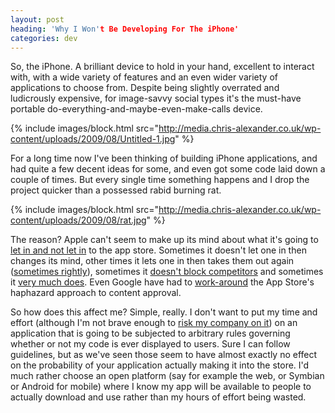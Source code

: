 ```yaml
---
layout: post
heading: 'Why I Won't Be Developing For The iPhone'
categories: dev
---
```


So, the iPhone. A brilliant device to hold in your hand, excellent to interact with, with a wide variety of features and an even wider variety of applications to choose from. Despite being slightly overrated and ludicrously expensive, for image-savvy social types it's the must-have portable do-everything-and-maybe-even-make-calls device.

{% include images/block.html src="http://media.chris-alexander.co.uk/wp-content/uploads/2009/08/Untitled-1.jpg" %}

For a long time now I've been thinking of building iPhone applications, and had quite a few decent ideas for some, and even got some code laid down a couple of times. But every single time something happens and I drop the project quicker than a possessed rabid burning rat.

{% include images/block.html src="http://media.chris-alexander.co.uk/wp-content/uploads/2009/08/rat.jpg" %}

The reason? Apple can't seem to make up its mind about what it's going to [let in and not let in](http://tech.yahoo.com/news/nf/20090807/tc_nf/68292) to the app store. Sometimes it doesn't let one in then changes its mind, other times it lets one in then takes them out again ([sometimes rightly](http://tech.yahoo.com/news/pcworld/20090807/tc_pcworld/sexoffenderlocatorapppulled)), sometimes it [doesn't block competitors](http://www.techcrunch.com/2009/08/08/app-store-thaw-apple-accepts-a-gmail-push-application/) and sometimes it [very much does](http://www.techcrunch.com/2009/07/27/apple-is-growing-rotten-to-the-core-and-its-likely-atts-fault/). Even Google have had to [work-around](http://www.pcworld.com/article/169898/google_voice_can_sneak_onto_iphone.html) the App Store's haphazard approach to content approval.

So how does this affect me? Simple, really. I don't want to put my time and effort (although I'm not brave enough to [risk my company on it](http://www.techcrunch.com/2009/08/05/spotify-and-the-great-leaps-of-faith/)) on an application that is going to be subjected to arbitrary rules governing whether or not my code is ever displayed to users. Sure I can follow guidelines, but as we've seen those seem to have almost exactly no effect on the probability of your application actually making it into the store. I'd much rather choose an open platform (say for example the web, or Symbian or Android for mobile) where I know my app will be available to people to actually download and use rather than my hours of effort being wasted.